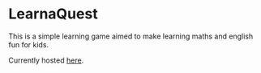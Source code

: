# LearnaQuest

This is a simple learning game aimed to make learning maths and english fun for kids.

Currently hosted [here](https://happy-bardeen-d7be48.netlify.app/).
